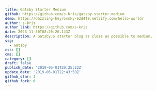 ```yaml
---
title: Gatsby Starter Medium
github: https://github.com/s-kris/gatsby-starter-medium
demo: https://dazzling-heyrovsky-62d4f9.netlify.com/hello-world/
author: s-kris
author_link: https://github.com/s-kris
date: 2023-11-30T08:20:20.143Z
description: A GatsbyJS starter blog as close as possible to medium.
ssg:
  - Gatsby
css: []
cms: []
category: []
draft: false
publish_date: '2019-06-01T20:25:22Z'
update_date: '2019-06-01T22:43:50Z'
github_star: 1
github_fork: 0
---
```

